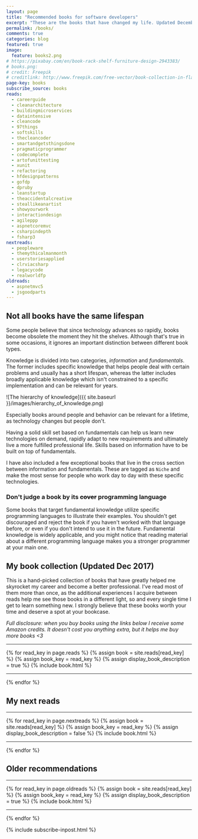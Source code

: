 ```yaml
---
layout: page
title: "Recommended books for software developers"
excerpt: "These are the books that have changed my life. Updated December 2017"
permalink: /books/
comments: true
categories: blog
featured: true
image:
  feature: books2.png
# https://pixabay.com/en/book-rack-shelf-furniture-design-2943383/
# books.png:
# credit: Freepik
# creditlink: http://www.freepik.com/free-vector/book-collection-in-flat-design_764791.htm
page-key: books
subscribe_source: books
reads:
  - careerguide
  - cleanarchitecture
  - buildingmicroservices
  - dataintensive
  - cleancode
  - 97things
  - softskills
  - thecleancoder
  - smartandgetsthingsdone
  - pragmaticprogrammer
  - codecomplete
  - artofunittesting
  - xunit
  - refactoring
  - hfdesignpatterns
  - gofdp
  - dpruby
  - leanstartup
  - theaccidentalcreative
  - steallikeanartist
  - showyourwork
  - interactiondesign
  - agileppp
  - aspnetcoremvc
  - csharpindepth
  - fsharp3
nextreads:
  - peopleware
  - themythicalmanmonth
  - userstoriesapplied
  - clrviacsharp
  - legacycode
  - realworldfp
oldreads:
  - aspnetmvc5
  - jsgoodparts
---
```


## Not all books have the same lifespan

Some people believe that since technology advances so rapidly, books become obsolete the moment they hit the shelves. Although that's true in some occasions, it ignores an important distinction between different book types.

Knowledge is divided into two categories, *information* and *fundamentals*. The former includes specific knowledge that helps people deal with certain problems and usually has a short lifespan, whereas the latter includes broadly applicable knowledge which isn't constrained to a specific implementation and can be relevant for years.

![The hierarchy of knowledge]({{ site.baseurl }}/images/hierarchy_of_knowledge.png)

Especially books around people and behavior can be relevant for a lifetime, as technology changes but people don't.

Having a solid skill set based on fundamentals can help us learn new technologies on demand, rapidly adapt to new requirements and ultimately live a more fulfilled professional life. Skills based on information have to be built on top of fundamentals.

I have also included a few exceptional books that live in the cross section between information and fundamentals. These are tagged as `Niche` and make the most sense for people who work day to day with these specific technologies.

### Don't judge a book by its ~~cover~~ programming language

Some books that target fundamental knowledge utilize specific programming languages to illustrate their examples. You shouldn't get discouraged and reject the book if you haven't worked with that language before, or even if you don't intend to use it in the future. Fundamental knowledge is widely applicable, and you might notice that reading material about a different programming language makes you a stronger programmer at your main one.

## My book collection (Updated Dec 2017)

This is a hand-picked collection of books that have greatly helped me skyrocket my career and become a better professional. I've read most of them more than once, as the additional experiences I acquire between reads help me see those books in a different light, so and every single time I get to learn something new. I strongly believe that these books worth your time and deserve a spot at your bookcase.

*Full disclosure: when you buy books using the links below I receive some Amazon credits. It doesn't cost you anything extra, but it helps me buy more books <3*

-----

{% for read_key in page.reads %}
{% assign book = site.reads[read_key] %}
{% assign book_key = read_key %}
{% assign display_book_description = true %}
{% include book.html %}

-----

{% endfor %}

## My next reads

-----

{% for read_key in page.nextreads %}
{% assign book = site.reads[read_key] %}
{% assign book_key = read_key %}
{% assign display_book_description = false %}
{% include book.html %}

-----

{% endfor %}

## Older recommendations

-----

{% for read_key in page.oldreads %}
{% assign book = site.reads[read_key] %}
{% assign book_key = read_key %}
{% assign display_book_description = true %}
{% include book.html %}

-----

{% endfor %}

{% include subscribe-inpost.html %}